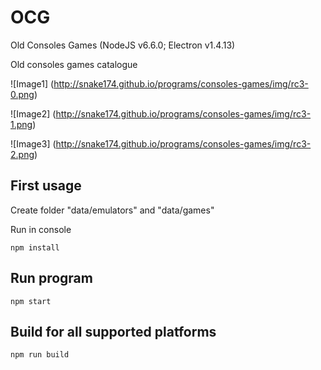 # OCG
Old Consoles Games (NodeJS v6.6.0; Electron v1.4.13)

Old consoles games catalogue

![Image1]
(http://snake174.github.io/programs/consoles-games/img/rc3-0.png)

![Image2]
(http://snake174.github.io/programs/consoles-games/img/rc3-1.png)

![Image3]
(http://snake174.github.io/programs/consoles-games/img/rc3-2.png)


## First usage
Create folder "data/emulators" and "data/games"

Run in console
```
npm install
```

## Run program
```
npm start
```

## Build for all supported platforms
```
npm run build
```
